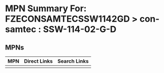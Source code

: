 



# MPN Summary For: FZECONSAMTECSSW1142GD > con-samtec : SSW-114-02-G-D

## MPNs
  

|MPN|Direct Links|Search Links|
| :--- | :--- | :--- |
||||
